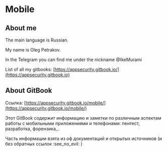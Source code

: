# Mobile

## About me

The main language is Russian.

My name is Oleg Petrakov.&#x20;

In the Telegram you can find me under the nickname @IkeMurami

List of all my gitbooks: [https://appsecurity.gitbook.io/](https://appsecurity.gitbook.io)

## About GitBook

Ссылка: [https://appsecurity.gitbook.io/mobile/](https://appsecurity.gitbook.io/mobile/)

Этот GitBook содержит информацию и заметки по различным аспектам работы с мобильными приложениями и телефонами: пентест, разработка, форензика,..

Часть информации взята из оф документаций и открытых источников (и без обратных ссылок :see\_no\_evil: )
